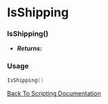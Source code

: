 # IsShipping

### IsShipping()
- ***Returns:*** 

### Usage

```Lua
IsShipping()
```


[Back To Scripting Documentation](../README.md)
